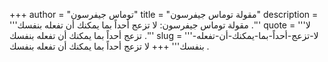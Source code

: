 +++
author = "توماس جيفرسون"
title = "مقولة توماس جيفرسون"
description = '''مقولة توماس جيفرسون: لا تزعج أحداً بما يمكنك أن تفعله بنفسك .'''
quote = '''لا تزعج أحداً بما يمكنك أن تفعله بنفسك .'''
slug = '''لا-تزعج-أحداً-بما-يمكنك-أن-تفعله-بنفسك'''
+++
لا تزعج أحداً بما يمكنك أن تفعله بنفسك .
